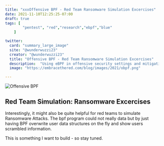 ```yaml
---
title: "xxxOffensive BPF - Red Team Ransomware Simulation Excercises"
date: 2021-11-10T12:25:25-07:00
draft: true
tags: [
        "pentest", "red","research","ebpf","blue"
    ]

twitter:
  card: "summary_large_image"
  site: "@wunderwuzzi23"
  creator: "@wunderwuzzi23"
  title: "Offensive BPF - Red Team Ransomware Simulation Excercises"
  description:  "Using eBPF in offensive security settings and mitigations"
  image: "https://embracethered.com/blog/images/2021/obpf.png"

---
```



![Offensive BPF](/blog/images/2021/offensive-bpf.png)


## Red Team Simulation: Ransomware Excercises

Interestingly, it might also be quite helpful for red teams to simulate Ransomware Attacks. The bpf program could not really  data but by just having BPF overwrite user data structures on the fly and show users scrambled information.

This is something I want to build - so stay tuned.

